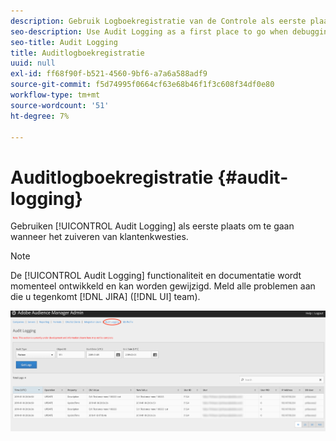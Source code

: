 ```yaml
---
description: Gebruik Logboekregistratie van de Controle als eerste plaats om te gaan wanneer het zuiveren van klantenkwesties.
seo-description: Use Audit Logging as a first place to go when debugging customer issues.
seo-title: Audit Logging
title: Auditlogboekregistratie
uuid: null
exl-id: ff68f90f-b521-4560-9bf6-a7a6a588adf9
source-git-commit: f5d74995f0664cf63e68b46f1f3c608f34df0e80
workflow-type: tm+mt
source-wordcount: '51'
ht-degree: 7%

---
```


# Auditlogboekregistratie {#audit-logging}

Gebruiken [!UICONTROL  Audit Logging] als eerste plaats om te gaan wanneer het zuiveren van klantenkwesties.

>[!NOTE]
>
>De [!UICONTROL Audit Logging] functionaliteit en documentatie wordt momenteel ontwikkeld en kan worden gewijzigd. Meld alle problemen aan die u tegenkomt [!DNL JIRA] ([!DNL UI] team).

![Controlelogboekweergave](assets/audit-logging-img.png)

<!-- 

In the **Audit Type** drop-down selector, choose between:

* [!UICONTROL Partner]
* [!UICONTROL User]
* [!UICONTROL Group]
* [!UICONTROL Datasource Summary]
* [!UICONTROL General Datasource]
* [!UICONTROL Merge Rule Datasource]
* [!UICONTROL Data Feed]
* [!UICONTROL Data Feed Subscription]
* [!UICONTROL Trait Summary]
* [!UICONTROL Trait Rule]
* [!UICONTROL Segment Summary]
* [!UICONTROL Destination Summary]
* [!UICONTROL Server to Server Destination]
* [!UICONTROL Derived Signal]
* [!UICONTROL Model]
* [!UICONTROL Segment Test Group]

The **Object ID** is the ID of the item you're researching. See the table below for which ID corresponds to the Object ID in each case:

Audit Type | Object ID |
---------|----------|
 [!UICONTROL Partner] | Partner ID - PID |
 [!UICONTROL User] | User ID |
 [!UICONTROL Group] | B3 |
 [!UICONTROL Datasource Summary] | Data Source ID |
 [!UICONTROL General Datasource] | Data Source ID |
 [!UICONTROL Merge Rule Datasource] | Data Source ID |
 [!UICONTROL Data Feed] | Data Feed ID |
 [!UICONTROL Data Feed Subscription] | Data Feed ID |
 [!UICONTROL Trait Summary] | SID (trait) |
 [!UICONTROL Trait Rule] | SID (trait) |
 [!UICONTROL Segment Summary] |  |
 [!UICONTROL Destination Summary] |  |
 [!UICONTROL Server-to-Server Destination]| N/A |
 [!UICONTROL Derived Signal] | N/A |
 [!UICONTROL Model] | N/A |
 [!UICONTROL Segment Test Group] | N/A |

 Use [!UICONTROL Start Date] ([!DNL UTC]) and [!UICONTROL End Date] ([!DNL UTC]) to narrow down the time interval of the logs.

 -->

